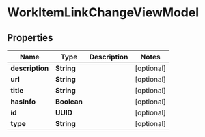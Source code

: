 

# WorkItemLinkChangeViewModel


## Properties

| Name | Type | Description | Notes |
|------------ | ------------- | ------------- | -------------|
|**description** | **String** |  |  [optional] |
|**url** | **String** |  |  [optional] |
|**title** | **String** |  |  [optional] |
|**hasInfo** | **Boolean** |  |  [optional] |
|**id** | **UUID** |  |  [optional] |
|**type** | **String** |  |  [optional] |



